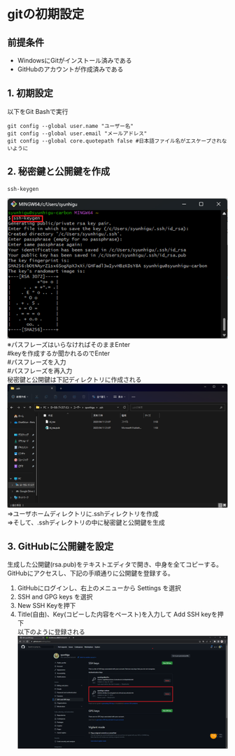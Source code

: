 # gitの初期設定

## 前提条件
* WindowsにGitがインストール済みである
* GitHubのアカウントが作成済みである

## 1. 初期設定
以下をGit Bashで実行
```
git config --global user.name "ユーザー名"
git config --global user.email "メールアドレス"
git config --global core.quotepath false #日本語ファイル名がエスケープされないように
```

## 2. 秘密鍵と公開鍵を作成
```
ssh-keygen
```  
![秘密鍵と公開鍵を作成①](images/秘密鍵と公開鍵を作成①.png)  
※パスフレーズはいらなければそのままEnter  
#keyを作成するか聞かれるのでEnter  
#パスフレーズを入力  
#パスフレーズを再入力  
秘密鍵と公開鍵は下記ディレクトリに作成される  
![秘密鍵と公開鍵を作成②](images/秘密鍵と公開鍵を作成②.png)  
⇒ユーザホームディレクトリに.sshディレクトリを作成  
⇒そして、.sshディレクトリの中に秘密鍵と公開鍵を生成

## 3. GitHubに公開鍵を設定
生成した公開鍵(rsa.pub)をテキストエディタで開き、中身を全てコピーする。  
GitHubにアクセスし、下記の手順通りに公開鍵を登録する。  
1. GitHubにログインし、右上のメニューから Settings を選択
2. SSH and GPG keys を選択
3. New SSH Keyを押下
4. Title(自由)、Key(コピーした内容をペースト)を入力して Add SSH keyを押下  
以下のように登録される  
![GitHubに公開鍵を設定](images/GitHubに公開鍵を設定.png)